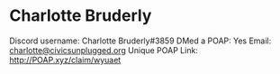 # Charlotte Bruderly

Discord username: Charlotte Bruderly#3859
DMed a POAP: Yes
Email: charlotte@civicsunplugged.org
Unique POAP Link: http://POAP.xyz/claim/wyuaet
